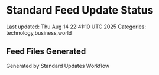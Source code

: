 # Standard Feed Update Status
Last updated: Thu Aug 14 22:41:10 UTC 2025
Categories: technology,business,world

## Feed Files Generated

Generated by Standard Updates Workflow
